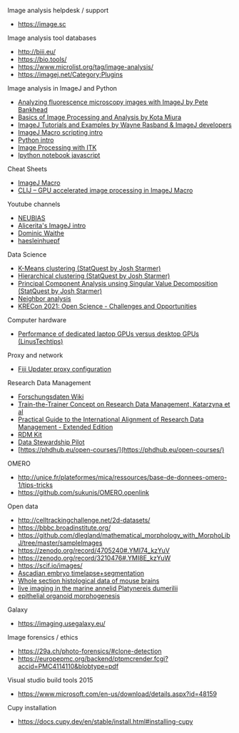 Image analysis helpdesk / support
* https://image.sc

Image analysis tool databases
* http://biii.eu/
* https://bio.tools/
* https://www.microlist.org/tag/image-analysis/
* https://imagej.net/Category:Plugins


Image analysis in ImageJ and Python
* [Analyzing fluorescence microscopy images with ImageJ by Pete Bankhead](https://petebankhead.gitbooks.io/imagej-intro/content/)
* [Basics of Image Processing and Analysis by Kota Miura](https://github.com/miura/ij_textbook1/raw/76b51338e1f006c580b6f0f5cfc48fe02fba38d7/CMCIBasicCourse201102Bib.pdf)
* [ImageJ Tutorials and Examples by Wayne Rasband & ImageJ developers](https://imagej.nih.gov/ij/docs/examples/index.html)
* [ImageJ Macro scripting intro](http://wiki.cmci.info/_media/documents/slides/elmi2012.pdf)
* [Python intro](https://github.com/tlambert03/hms_pyintro2)
* [Image Processing with ITK](https://github.com/InsightSoftwareConsortium/SimpleITK-Notebooks)
* [Ipython notebook javascript](https://github.com/jupyter/notebook/blob/859ae0ac60456c0e38b44f06852b8a24f8a1cfb0/notebook/static/notebook/js/notebook.js)

Cheat Sheets
* [ImageJ Macro](https://github.com/BiAPoL/imagej-macro-cheat-sheet)
* [CLIJ – GPU accelerated image processing in ImageJ Macro](https://clij.github.io/clij2-docs/CLIJ2-cheatsheet_V3.pdf)

Youtube channels
* [NEUBIAS](http://youtube.com/neubias)
* [Alicerita's ImageJ intro](https://www.youtube.com/channel/UCCG0E-n-JaTZnzuc8XzYPjQ)
* [Dominic Waithe](https://www.youtube.com/channel/UCTjalOTI0yBPBOguYPzwE4g)
* [haesleinhuepf](http://youtube.com/haesleinhuepf)

Data Science
* [K-Means clustering (StatQuest by Josh Starmer)](https://www.youtube.com/watch?v=4b5d3muPQmA)
* [Hierarchical clustering (StatQuest by Josh Starmer)](https://www.youtube.com/watch?v=7xHsRkOdVwo)
* [Principal Component Analysis unsing Singular Value Decomposition (StatQuest by Josh Starmer)](https://www.youtube.com/watch?v=FgakZw6K1QQ)
* [Neighbor analysis](https://github.com/WIS-MICC-CellObservatory/Crypts_SpatialOrganization)
* [KRECon 2021: Open Science - Challenges and Opportunities](https://www.youtube.com/watch?v=fTPxi6R1174&list=PLMskSaWTddN8-TfHsWrsgV_dXbb6WUEqO)

Computer hardware
* [Performance of dedicated laptop GPUs versus desktop GPUs (LinusTechtips)](https://www.youtube.com/watch?v=z9fk9d6pry4)

Proxy and network
* [Fiji Updater proxy configuration](https://forum.image.sc/t/fiji-updater-and-proxy-configuration/29365/2)

Research Data Management
* [Forschungsdaten Wiki](https://www.forschungsdaten.org/index.php/Hauptseite)
* [Train-the-Trainer Concept on Research Data Management, Katarzyna et al](https://zenodo.org/record/4071471#.YI-_x7UzZPZ)
* [Practical Guide to the International Alignment of Research Data Management - Extended Edition](https://www.scienceeurope.org/our-resources/practical-guide-to-the-international-alignment-of-research-data-management/)
* [RDM Kit](https://rdmkit.elixir-europe.org/)
* [Data Stewardship Pilot](https://docenhance.eu/pilot-courses/)
* [https://phdhub.eu/open-courses/](https://phdhub.eu/open-courses/)

OMERO
* http://unice.fr/plateformes/mica/ressources/base-de-donnees-omero-1/tips-tricks
* https://github.com/sukunis/OMERO.openlink

Open data
* http://celltrackingchallenge.net/2d-datasets/
* https://bbbc.broadinstitute.org/
* https://github.com/dlegland/mathematical_morphology_with_MorphoLibJ/tree/master/sampleImages
* https://zenodo.org/record/4705240#.YMI74_kzYuV
* https://zenodo.org/record/3210476#.YMI8E_kzYuW
* https://scif.io/images/
* [Ascadian embryo timelapse+segmentation](https://doi.org/10.6084/m9.figshare.c.4529990.v2)
* [Whole section histological data of mouse brains](https://rodare.hzdr.de/record/915)
* [live imaging in the marine annelid Platynereis dumerilii](https://zenodo.org/record/1063531#.Y1WJ2bZBxaQ)
* [epithelial organoid morphogenesis](https://zenodo.org/record/4419985#.Y1WNSbZBxaQ)

Galaxy
* https://imaging.usegalaxy.eu/

Image forensics / ethics
* https://29a.ch/photo-forensics/#clone-detection
* https://europepmc.org/backend/ptpmcrender.fcgi?accid=PMC4114110&blobtype=pdf

Visual studio build tools 2015
* https://www.microsoft.com/en-us/download/details.aspx?id=48159

Cupy installation 
* https://docs.cupy.dev/en/stable/install.html#installing-cupy
